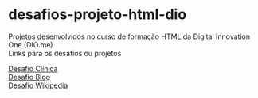 # desafios-projeto-html-dio
Projetos desenvolvidos no curso de formação HTML da Digital Innovation One (DIO.me) </br>
Links para os desafios ou projetos

<a href="https://marcialima43.github.io/desafios-projeto-html-dio/src/Desafio-Clinica"> Desafio Clinica </a></br>
<a href="https://marcialima43.github.io/desafios-projeto-html-dio/src/Desafio-Blog"> Desafio Blog </a></br>
<a href="https://marcialima43.github.io/desafios-projeto-html-dio/src/Desafio-Wikipedia"> Desafio Wikipedia</a></br>